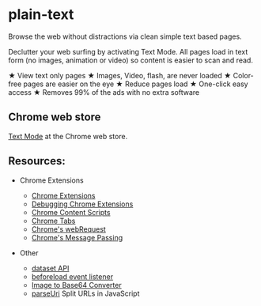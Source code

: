 plain-text
==========

Browse the web without distractions via clean simple text based pages.

Declutter your web surfing by activating Text Mode. All pages load in text form (no images, animation or video) so content is easier to scan and read. 

★ View text only pages
★ Images, Video, flash, are never loaded
★ Color-free pages are easier on the eye
★ Reduce pages load
★ One-click easy access
★ Removes 99% of the ads with no extra software

## Chrome web store

[Text Mode](https://chrome.google.com/webstore/detail/adelhekhakakocomdfejiipdnaadiiib/) at the Chrome web store.

## Resources:

* Chrome Extensions
	* [Chrome Extensions](http://developer.chrome.com/extensions/getstarted.html)
	* [Debugging Chrome Extensions](http://developer.chrome.com/extensions/tut_debugging.html)
	* [Chrome Content Scripts](http://developer.chrome.com/extensions/content_scripts.html)
	* [Chrome Tabs](http://developer.chrome.com/extensions/tabs.html)
	* [Chrome's webRequest](http://developer.chrome.com/extensions/webRequest.html)
	* [Chrome's Message Passing](http://developer.chrome.com/extensions/messaging.html)


* Other
	* [dataset API](http://davidwalsh.name/element-dataset)
	* [beforeload event listener](http://stackoverflow.com/questions/11837944/change-a-img-src-in-chrome-extension-before-the-image-has-loaded)
	* [Image to Base64 Converter](http://webcodertools.com/imagetobase64converter/Create)
	* [parseUri](http://stevenlevithan.com/demo/parseuri/js/) Split URLs in JavaScript


